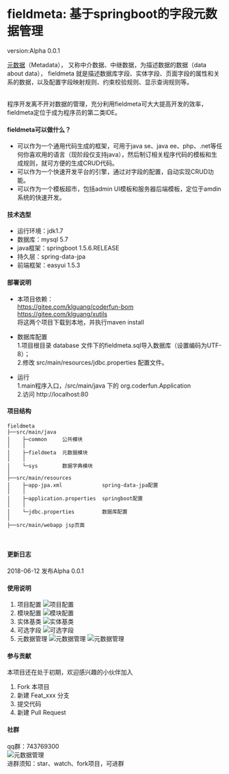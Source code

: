 # fieldmeta: 基于springboot的字段元数据管理
version:Alpha 0.0.1

[元数据](https://baike.baidu.com/item/%E5%85%83%E6%95%B0%E6%8D%AE/1946090?fr=aladdin)（Metadata），
又称中介数据、中继数据，为描述数据的数据（data about data），
fieldmeta 就是描述数据库字段、实体字段、页面字段的属性和关系的数据，以及配置字段映射规则、约束校验规则、显示查询规则等。

<br>
程序开发离不开对数据的管理，充分利用fieldmeta可大大提高开发的效率，fieldmeta定位于成为程序员的第二类IDE。


#### fieldmeta可以做什么？

- 可以作为一个通用代码生成的框架，可用于java se、java ee、php、.net等任何你喜欢用的语言（现阶段仅支持java），然后制订相关程序代码的模板和生成规则，就可方便的生成CRUD代码。
- 可以作为一个快速开发平台的引擎，通过对字段的配置，自动实现CRUD功能。
- 可以作为一个模板超市，包括admin UI模板和服务器后端模板，定位于amdin系统的快速开发。

#### 技术选型
- 运行环境：jdk1.7
- 数据库：mysql 5.7
- java框架：springboot 1.5.6.RELEASE
- 持久层：spring-data-jpa 
- 前端框架：easyui 1.5.3

#### 部署说明
- 本项目依赖：<br>
https://gitee.com/klguang/coderfun-bom<br>
https://gitee.com/klguang/xutils<br>
将这两个项目下载到本地，并执行maven install

- 数据库配置<br>
1.项目根目录 database 文件下的fieldmeta.sql导入数据库（设置编码为UTF-8）；<br>
2.修改 src/main/resources/jdbc.properties 配置文件。

- 运行<br>
1.main程序入口，/src/main/java 下的 org.coderfun.Application<br>
2.访问 http://localhost:80

#### 项目结构
```
fieldmeta
├──src/main/java      
│    ├─common     公共模块
│    │ 
│    ├─fieldmeta  元数据模块
│    │ 
│    └─sys        数据字典模块 
│
├──src/main/resources 
│    ├─app-jpa.xml             spring-data-jpa配置
│    │ 
│    ├─application.properties  springboot配置
│    │ 
│    └─jdbc.properties         数据库配置
│
├──src/main/webapp jsp页面
```
<br>

#### 更新日志
2018-06-12 发布Alpha 0.0.1

#### 使用说明

1. 项目配置
![项目配置](http://wx2.sinaimg.cn/large/005S2p1Cgy1fs8fyqrszrj31hc0u00yf.jpg)
2. 模块配置
![模块配置](https://wx4.sinaimg.cn/large/005S2p1Cgy1fs8fxn7oflj31hc0u0wk3.jpg)
3. 实体基类
![实体基类](http://wx2.sinaimg.cn/large/005S2p1Cgy1fs8fz78smcj31hc0u0af9.jpg)
4. 可选字段
![可选字段](http://wx4.sinaimg.cn/large/005S2p1Cgy1fs8fyelumfj31hc0u0dl5.jpg)
5. 元数据管理
![元数据管理](http://wx2.sinaimg.cn/large/005S2p1Cgy1fs8fr9jvgaj31hc0u0grm.jpg)
![元数据管理](https://images.gitee.com/uploads/images/2018/1026/195831_18367a39_1063744.png "pagefield.png")

#### 参与贡献
本项目还在处于初期，欢迎感兴趣的小伙伴加入

1. Fork 本项目
2. 新建 Feat_xxx 分支
3. 提交代码
4. 新建 Pull Request

#### 社群
qq群：743769300
<br>
![元数据管理](http://wx3.sinaimg.cn/mw690/005S2p1Cgy1fs8i122zmmj306a082t8u.jpg)
<br>
进群须知：star、watch、fork项目，可进群

